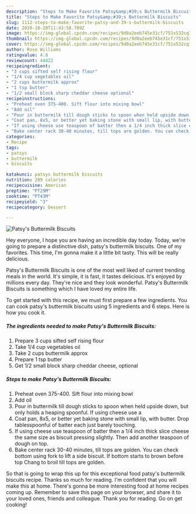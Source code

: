 ```yaml
---
description: "Steps to Make Favorite Patsy&amp;#39;s Buttermilk Biscuits"
title: "Steps to Make Favorite Patsy&amp;#39;s Buttermilk Biscuits"
slug: 1112-steps-to-make-favorite-patsy-and-39-s-buttermilk-biscuits
date: 2020-10-20T11:43:58.789Z
image: https://img-global.cpcdn.com/recipes/9d0a2eeb745e31cf/751x532cq70/patsys-buttermilk-biscuits-recipe-main-photo.jpg
thumbnail: https://img-global.cpcdn.com/recipes/9d0a2eeb745e31cf/751x532cq70/patsys-buttermilk-biscuits-recipe-main-photo.jpg
cover: https://img-global.cpcdn.com/recipes/9d0a2eeb745e31cf/751x532cq70/patsys-buttermilk-biscuits-recipe-main-photo.jpg
author: Rose Williams
ratingvalue: 4.8
reviewcount: 44422
recipeingredient:
- "3 cups sifted self rising flour"
- "1/4 cup vegetables oil"
- "2 cups buttermilk approx"
- "1 tsp butter"
- "1/2 small block sharp cheddar cheese optional"
recipeinstructions:
- "Preheat oven 375-400. Sift flour into mixing bowl"
- "Add oil"
- "Pour in buttermilk till dough sticks to spoon when held upside down, but only holds a heaping spoonful. If using cheese use a"
- "Coat pan, 8x5, or better yet baking stone with small lip, with butter. Drop tablesspoonful of batter each just barely touching."
- "If using cheese use teaspoon of batter then a 1/4 inch thick slice cheese the same size as biscuit pressing slightly. Then add another teaspoon of dough on top."
- "Bake center rack 30-40 minutes, till tops are golden. You can check bottom using fork to lift a side biscuit. If bottom starts to brown before top Chang to broil till tops are golden."
categories:
- Recipe
tags:
- patsys
- buttermilk
- biscuits

katakunci: patsys buttermilk biscuits 
nutrition: 209 calories
recipecuisine: American
preptime: "PT29M"
cooktime: "PT43M"
recipeyield: "3"
recipecategory: Dessert

---
```



![Patsy&#39;s Buttermilk Biscuits](https://img-global.cpcdn.com/recipes/9d0a2eeb745e31cf/751x532cq70/patsys-buttermilk-biscuits-recipe-main-photo.jpg)

Hey everyone, I hope you are having an incredible day today. Today, we're going to prepare a distinctive dish, patsy&#39;s buttermilk biscuits. One of my favorites. This time, I'm gonna make it a little bit tasty. This will be really delicious.



Patsy&#39;s Buttermilk Biscuits is one of the most well liked of current trending meals in the world. It's simple, it is fast, it tastes delicious. It's enjoyed by millions every day. They're nice and they look wonderful. Patsy&#39;s Buttermilk Biscuits is something which I have loved my entire life.


To get started with this recipe, we must first prepare a few ingredients. You can cook patsy&#39;s buttermilk biscuits using 5 ingredients and 6 steps. Here is how you cook it.

<!--inarticleads1-->

##### The ingredients needed to make Patsy&#39;s Buttermilk Biscuits:

1. Prepare 3 cups sifted self rising flour
1. Take 1/4 cup vegetables oil
1. Take 2 cups buttermilk approx
1. Prepare 1 tsp butter
1. Get 1/2 small block sharp cheddar cheese, optional




<!--inarticleads2-->

##### Steps to make Patsy&#39;s Buttermilk Biscuits:

1. Preheat oven 375-400. Sift flour into mixing bowl
1. Add oil
1. Pour in buttermilk till dough sticks to spoon when held upside down, but only holds a heaping spoonful. If using cheese use a
1. Coat pan, 8x5, or better yet baking stone with small lip, with butter. Drop tablesspoonful of batter each just barely touching.
1. If using cheese use teaspoon of batter then a 1/4 inch thick slice cheese the same size as biscuit pressing slightly. Then add another teaspoon of dough on top.
1. Bake center rack 30-40 minutes, till tops are golden. You can check bottom using fork to lift a side biscuit. If bottom starts to brown before top Chang to broil till tops are golden.




So that is going to wrap this up for this exceptional food patsy&#39;s buttermilk biscuits recipe. Thanks so much for reading. I'm confident that you will make this at home. There's gonna be more interesting food at home recipes coming up. Remember to save this page on your browser, and share it to your loved ones, friends and colleague. Thank you for reading. Go on get cooking!
